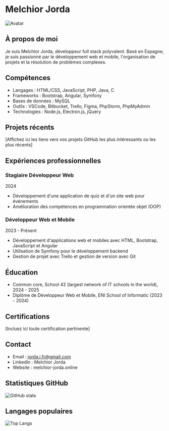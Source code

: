 # Melchior Jorda

![Avatar](https://developers.giphy.com/branch/master/static/api-512d36c09662682717108a38bbb5c57d.gif)

## À propos de moi

Je suis Melchior Jorda, développeur full stack polyvalent. Basé en Espagne, je suis passionné par le développement web et mobile, l'organisation de projets et la résolution de problèmes complexes.

## Compétences

- Langages : HTML/CSS, JavaScript, PHP, Java, C
- Frameworks : Bootstrap, Angular, Symfony
- Bases de données : MySQL
- Outils : VSCode, Bitbucket, Trello, Figma, PhpStorm, PhpMyAdmin
- Technologies : Node.js, Electron.js, jQuery

## Projets récents

[Affichez ici les liens vers vos projets GitHub les plus intéressants ou les plus récents]

## Expériences professionnelles

### Stagiaire Développeur Web
2024
- Développement d'une application de quiz et d'un site web pour événements
- Amélioration des compétences en programmation orientée objet (OOP)

### Développeur Web et Mobile
2023 - Présent
- Développement d'applications web et mobiles avec HTML, Bootstrap, JavaScript et Angular
- Utilisation de Symfony pour le développement backend
- Gestion de projet avec Trello et gestion de version avec Git

## Éducation

- Common core, School 42 (largest network of IT schools in the world), 2024 - 2025
- Diplôme de Développeur Web et Mobile, ENI School of Informatic (2023 - 2024)

## Certifications

[Incluez ici toute certification pertinente]

## Contact

- Email : jorda.j.fr@gmail.com
- LinkedIn : Melchior Jorda
- Website : melchior-jorda.online

## Statistiques GitHub

![GitHub stats](https://github-readme-stats.vercel.app/api?username=M-Jorda&show_icons=true&theme=radical)

## Langages populaires

![Top Langs](https://github-readme-stats.vercel.app/api/top-langs/?username=M-Jorda&layout=compact&theme=radical)

